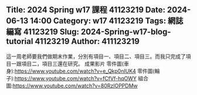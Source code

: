 Title: 2024 Spring w17 課程 41123219
Date: 2024-06-13 14:00
Category: w17 41123219
Tags: 網誌編寫 41123219
Slug: 2024-Spring-w17-blog-tutorial 41123219
Author: 411123219
---

<!-- PELICAN_END_SUMMARY -->
這一周老師要我們做期末作業，分別有項目一、項目二、項目三。而我只完成了項目一跟項目二，項目三還在研究。
成果影片
零件圖(車身):https://www.youtube.com/watch?v=e_Qkp0nIUK4
零件圖(輪子):https://www.youtube.com/watch?v=fCfVf-hqOWY
組合圖:https://www.youtube.com/watch?v=80RzlOPPDMw
